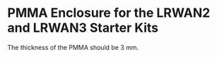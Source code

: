 # PMMA Enclosure for the LRWAN2 and LRWAN3 Starter Kits

The thickness of the PMMA should be 3 mm.

